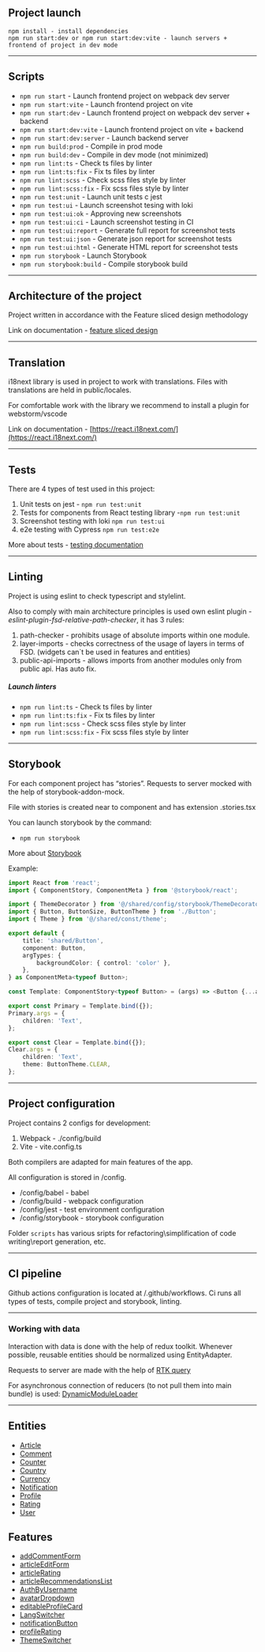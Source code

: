 ## Project launch

```
npm install - install dependencies
npm run start:dev or npm run start:dev:vite - launch servers + frontend of project in dev mode
```

----

## Scripts

- `npm run start` - Launch frontend project on webpack dev server
- `npm run start:vite` - Launch frontend project on vite
- `npm run start:dev` - Launch frontend project on webpack dev server + backend
- `npm run start:dev:vite` - Launch frontend project on vite + backend
- `npm run start:dev:server` - Launch backend server
- `npm run build:prod` - Compile in prod mode
- `npm run build:dev` - Compile in dev mode (not minimized)
- `npm run lint:ts` - Check ts files by linter
- `npm run lint:ts:fix` - Fix ts files by linter
- `npm run lint:scss` - Check scss files style by linter
- `npm run lint:scss:fix` - Fix scss files style by linter
- `npm run test:unit` - Launch unit tests с jest
- `npm run test:ui` - Launch screenshot tesing with loki
- `npm run test:ui:ok` - Approving new screenshots
- `npm run test:ui:ci` - Launch screenshot testing in CI
- `npm run test:ui:report` - Generate full report for screenshot tests
- `npm run test:ui:json` - Generate json report for screenshot tests
- `npm run test:ui:html` - Generate HTML report for screenshot tests
- `npm run storybook` - Launch Storybook
- `npm run storybook:build` - Compile storybook build

----

## Architecture of the project

Project written in accordance with the Feature sliced design methodology

Link on documentation - [feature sliced design](https://feature-sliced.design/docs/get-started/tutorial)

----

## Translation

i18next library is used in project to work with translations.
Files with translations are held in public/locales.

For comfortable work with the library we recommend to install a plugin for webstorm/vscode

Link on documentation - [https://react.i18next.com/](https://react.i18next.com/)

----

## Tests

There are 4 types of test used in this project:
1) Unit tests on jest - `npm run test:unit`
2) Tests for components from React testing library -`npm run test:unit`
3) Screenshot testing with loki `npm run test:ui`
4) e2e testing with Cypress `npm run test:e2e`

More about tests - [testing documentation](/docs/tests.md)

----

## Linting

Project is using eslint to check typescript and stylelint.

Also to comply with main architecture principles
is used own eslint plugin - *eslint-plugin-fsd-relative-path-checker*,
it has 3 rules:
1) path-checker - prohibits usage of absolute imports within one module.
2) layer-imports - checks correctness of the usage of layers in terms of FSD.
   (widgets can`t be used in features and entities)
3) public-api-imports - allows imports from another modules only from public api. Has auto fix.

##### Launch linters
- `npm run lint:ts` - Check ts files by linter
- `npm run lint:ts:fix` - Fix ts files by linter
- `npm run lint:scss` - Check scss files style by linter
- `npm run lint:scss:fix` - Fix scss files style by linter

----
## Storybook

For each component project has “stories”.
Requests to server mocked with the help of storybook-addon-mock.

File with stories is created near to component and has extension .stories.tsx

You can launch storybook by the command:
- `npm run storybook`

More about [Storybook](/docs/storybook.md)

Example:

```typescript jsx
import React from 'react';
import { ComponentStory, ComponentMeta } from '@storybook/react';

import { ThemeDecorator } from '@/shared/config/storybook/ThemeDecorator/ThemeDecorator';
import { Button, ButtonSize, ButtonTheme } from './Button';
import { Theme } from '@/shared/const/theme';

export default {
    title: 'shared/Button',
    component: Button,
    argTypes: {
        backgroundColor: { control: 'color' },
    },
} as ComponentMeta<typeof Button>;

const Template: ComponentStory<typeof Button> = (args) => <Button {...args} />;

export const Primary = Template.bind({});
Primary.args = {
    children: 'Text',
};

export const Clear = Template.bind({});
Clear.args = {
    children: 'Text',
    theme: ButtonTheme.CLEAR,
};
```


----

## Project configuration

Project contains 2 configs for development:
1. Webpack - ./config/build
2. Vite - vite.config.ts

Both compilers are adapted for main features of the app.

All configuration is stored in /config.
- /config/babel - babel
- /config/build - webpack configuration
- /config/jest - test environment configuration
- /config/storybook - storybook configuration

Folder `scripts` has  various sripts for refactoring\simplification of code writing\report generation, etc.

----

## CI pipeline

Github actions configuration is located at /.github/workflows.
Ci runs all types of tests, compile project and storybook, linting.

----

### Working with data

Interaction with data is done with the help of redux toolkit.
Whenever possible, reusable entities should be normalized using EntityAdapter.

Requests to server are made with the help of [RTK query](/src/shared/api/rtkApi.ts)

For asynchronous connection of reducers (to not pull them into main bundle) is used:
[DynamicModuleLoader](/src/shared/lib/components/DynamicModuleLoader/DynamicModuleLoader.tsx)

----


## Entities

- [Article](/src/entities/Article)
- [Comment](/src/entities/Comment)
- [Counter](/src/entities/Counter)
- [Country](/src/entities/Country)
- [Currency](/src/entities/Currency)
- [Notification](/src/entities/Notification)
- [Profile](/src/entities/Profile)
- [Rating](/src/entities/Rating)
- [User](/src/entities/User)

## Features

- [addCommentForm](/src/features/addCommentForm)
- [articleEditForm](/src/features/articleEditForm)
- [articleRating](/src/features/articleRating)
- [articleRecommendationsList](/src/features/articleRecommendationsList)
- [AuthByUsername](/src/features/AuthByUsername)
- [avatarDropdown](/src/features/avatarDropdown)
- [editableProfileCard](/src/features/editableProfileCard)
- [LangSwitcher](/src/features/LangSwitcher)
- [notificationButton](/src/features/notificationButton)
- [profileRating](/src/features/profileRating)
- [ThemeSwitcher](/src/features/ThemeSwitcher)

